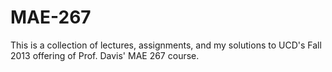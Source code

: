 MAE-267
=======

This is a collection of lectures, assignments, and my solutions to UCD's Fall 2013 offering of Prof. Davis' MAE 267 course.
